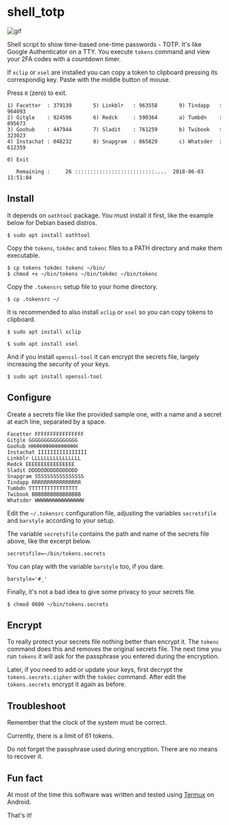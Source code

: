 # shell_totp
![gif](https://i.imgur.com/6KKUP5R.gif)

Shell script to show time-based one-time passwords - TOTP. It's like Google Authenticator on a TTY. You execute `tokens` command and view your 2FA codes with a countdown timer.

If `xclip` or `xsel` are installed you can copy a token to clipboard pressing its correspondig key. Paste with the middle button of mouse.

Press `0` (zero) to exit.
```
1) Facetter  : 379139       5) Linkblr   : 963558       9) Tindapp   : 964093
2) Gitgle    : 924596       6) Redck     : 590364       a) Tumbdn    : 895673
3) Goohub    : 447944       7) Sladit    : 761259       b) Twibook   : 323023
4) Instachat : 048232       8) Snapgram  : 865829       c) Whatsder  : 612359

0) Exit

   Remaining :     26 ::::::::::::::::::::::::::....  2018-06-03 11:51:04
```

## Install
It depends on `oathtool` package. You must install it first, like the example below for Debian based distros.
```
$ sudo apt install oathtool
```
Copy the `tokens`, `tokdec` and `tokenc` files to a PATH directory and make them executable.
```
$ cp tokens tokdec tokenc ~/bin/
$ chmod +x ~/bin/tokens ~/bin/tokdec ~/bin/tokenc
```
Copy the `.tokensrc` setup file to your home directory.
```
$ cp .tokensrc ~/
```
It is recommended to also install `xclip` or `xsel` so you can copy tokens to clipboard.
```
$ sudo apt install xclip
```
```
$ sudo apt install xsel
```
And if you install `openssl-tool` it can encrypt the secrets file, largely increasing the security of your keys.
```
$ sudo apt install openssl-tool
```

## Configure
Create a secrets file like the provided sample one, with a name and a secret at each line, separated by a space.
```
Facetter FFFFFFFFFFFFFFFF
Gitgle GGGGGGGGGGGGGGGG
Goohub HHHHHHHHHHHHHHHH
Instachat IIIIIIIIIIIIIIII
Linkblr LLLLLLLLLLLLLLLL
Redck EEEEEEEEEEEEEEEE
Sladit DDDDDDDDDDDDDDDD
Snapgram SSSSSSSSSSSSSSSS
Tindapp RRRRRRRRRRRRRRRR
Tumbdn TTTTTTTTTTTTTTTT
Twibook BBBBBBBBBBBBBBBB
Whatsder WWWWWWWWWWWWWWWW
```
Edit the `~/.tokensrc` configuration file, adjusting the variables `secretsfile` and `barstyle` according to your setup.

The variable `secretsfile` contains the path and name of the secrets file above, like the excerpt below.
```
secretsfile=~/bin/tokens.secrets
```
You can play with the variable `barstyle` too, if you dare.
```
barstyle='#_'
```
Finally, it's not a bad idea to give some privacy to your secrets file.
```
$ chmod 0600 ~/bin/tokens.secrets
```

## Encrypt
To really protect your secrets file nothing better than encrypt it. The `tokenc` command does this and removes the original secrets file. The next time you run `tokens` it will ask for the passphrase you entered during the encryption.

Later, if you need to add or update your keys, first decrypt the `tokens.secrets.cipher` with the `tokdec` command. After edit the `tokens.secrets` encrypt it again as before.

## Troubleshoot
Remember that the clock of the system must be correct.

Currently, there is a limit of 61 tokens.

Do not forget the passphrase used during encryption. There are no means to recover it.

## Fun fact
At most of the time this software was written and tested using [Termux](https://termux.com/) on Android.

That's it!
